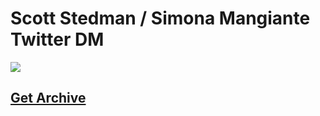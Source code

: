 <h1>Scott Stedman / Simona Mangiante Twitter DM</h1>
<a href="https://stedmanwatch.github.io/Scott-Stedman-Simona-Mangiante-Twitter-DM/" target="_blank"><img src="https://raw.githubusercontent.com/StedmanWatch/Scott-Stedman-vs.-Simona-Mangiante/main/images/og_image.png"/></a>
<h2><a href="https://stedmanwatch.github.io/Scott-Stedman-Simona-Mangiante-Twitter-DM/" target="_blank">Get Archive</a></h2>
